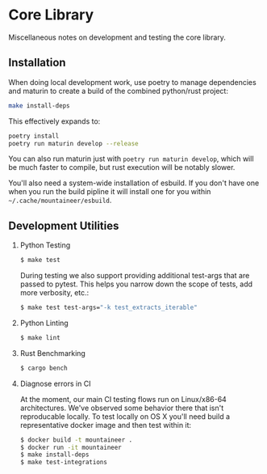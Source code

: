 # Core Library

Miscellaneous notes on development and testing the core library.

## Installation

When doing local development work, use poetry to manage dependencies and maturin to create a build of the combined python/rust project:

```bash
make install-deps
```

This effectively expands to:

```bash
poetry install
poetry run maturin develop --release
```

You can also run maturin just with `poetry run maturin develop`, which will be much faster to compile, but rust execution will be notably slower.

You'll also need a system-wide installation of esbuild. If you don't have one when you run the build pipline it will install one for you within `~/.cache/mountaineer/esbuild`.

## Development Utilities

1. Python Testing

    ```bash
    $ make test
    ```

    During testing we also support providing additional test-args that are passed to pytest. This helps you narrow down the scope of tests, add more verbosity, etc.:

    ```bash
    $ make test test-args="-k test_extracts_iterable"
    ```

1. Python Linting

    ```bash
    $ make lint
    ```

1. Rust Benchmarking

    ```bash
    $ cargo bench
    ```

1. Diagnose errors in CI

    At the moment, our main CI testing flows run on Linux/x86-64 architectures. We've observed some behavior there that isn't reproducable locally. To test locally on OS X you'll need build a representative docker image and then test within it:

    ```bash
    $ docker build -t mountaineer .
    $ docker run -it mountaineer
    $ make install-deps
    $ make test-integrations
    ```
